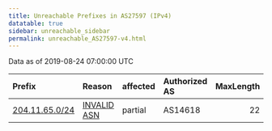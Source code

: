 ```yaml
---
title: Unreachable Prefixes in AS27597 (IPv4)
datatable: true
sidebar: unreachable_sidebar
permalink: unreachable_AS27597-v4.html
---
```


Data as of 2019-08-24 07:00:00 UTC


<div class="datatable-begin"></div>

| Prefix                                                 | Reason                                                                                                | affected   | Authorized AS   |   MaxLength | Anchor                           |   unreachable /24s |
|:-------------------------------------------------------|:------------------------------------------------------------------------------------------------------|:-----------|:----------------|------------:|:---------------------------------|-------------------:|
| [204.11.65.0/24](https://stat.ripe.net/204.11.65.0/24) | [INVALID ASN](https://rpki-validator.ripe.net/announcement-preview?asn=AS27597&prefix=204.11.65.0/24) | partial    | AS14618         |          22 | [ARIN](unreachable_ARIN-v4.html) |                  1 |

<div class="datatable-end"></div>
